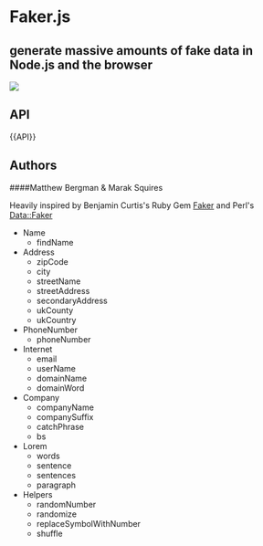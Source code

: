 # Faker.js
## generate massive amounts of fake data in Node.js and the browser

<img src = "http://imgur.com/KiinQ.png" border = "0">


## API

{{API}}

## Authors

####Matthew Bergman & Marak Squires 

Heavily inspired by Benjamin Curtis's Ruby Gem [Faker](http://faker.rubyforge.org/) and Perl's [Data::Faker](http://search.cpan.org/~jasonk/Data-Faker-0.07/lib/Data/Faker.pm)<ul><li>Name<ul><li>findName</li></ul></li><li>Address<ul><li>zipCode</li><li>city</li><li>streetName</li><li>streetAddress</li><li>secondaryAddress</li><li>ukCounty</li><li>ukCountry</li></ul></li><li>PhoneNumber<ul><li>phoneNumber</li></ul></li><li>Internet<ul><li>email</li><li>userName</li><li>domainName</li><li>domainWord</li></ul></li><li>Company<ul><li>companyName</li><li>companySuffix</li><li>catchPhrase</li><li>bs</li></ul></li><li>Lorem<ul><li>words</li><li>sentence</li><li>sentences</li><li>paragraph</li></ul></li><li>Helpers<ul><li>randomNumber</li><li>randomize</li><li>replaceSymbolWithNumber</li><li>shuffle</li></ul></li></ul>